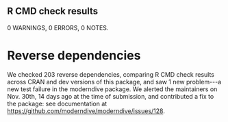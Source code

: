 ## R CMD check results

0 WARNINGS, 0 ERRORS, 0 NOTES.

# Reverse dependencies

We checked 203 reverse dependencies, comparing R CMD check results across CRAN and dev versions of this package, and saw 1 new problem---a new test failure in the moderndive package. We alerted the maintainers on Nov. 30th, 14 days ago at the time of submission, and contributed a fix to the package: see documentation at https://github.com/moderndive/moderndive/issues/128. 

